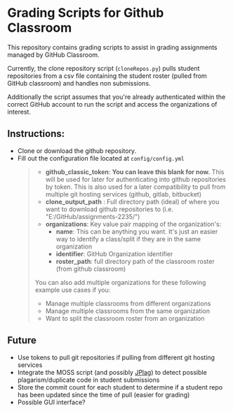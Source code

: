 # Grading Scripts for Github Classroom
This repository contains grading scripts to assist in grading assignments managed by GitHub Classroom. 

Currently, the clone repository script (`cloneRepos.py`) pulls student repositories from a csv file containing the student roster (pulled from GitHub classroom) and handles non submissions.

Additionally the script assumes that you're already authenticated within the correct GitHub account to run the script and access the organizations of interest.

## Instructions:
- Clone or download the github repository.
- Fill out the configuration file located at `config/config.yml`
    > - **github_classic_token**: **You can leave this blank for now.**
    This will be used for later for authenticating into github repositories by token. This is also used for a later compatibility to pull from multiple git hosting services (github, gitlab, bitbucket)
    > - **clone_output_path** : Full directory path (ideal) of where you want to download github repositories to (i.e. "E:/GitHub/assignments-2235/")
    > - **organizations**: Key value pair mapping of the organization's:
    >   - **name**: This can be anything you want. It's just an easier way to identify a class/split if they are in the same organization 
    >   - **identifier**: GitHub Organization identifier
    >   - **roster_path**: full directory path of the classroom roster (from github classroom)
    >
    > You can also add multiple organizations for these following example use cases if you:
    > - Manage multiple classrooms from different organizations
    > - Manage multiple classrooms from the same organization
    > - Want to split the classroom roster from an organization

## Future
- Use tokens to pull git repositories if pulling from different git hosting services
- Integrate the MOSS script (and possibly [JPlag](https://github.com/jplag/JPlag)) to detect possible plagarism/duplicate code in student submissions
- Store the commit count for each student to determine if a student repo has been updated since the time of pull (easier for grading)
- Possible GUI interface?